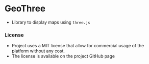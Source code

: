 # GeoThree

- Library to display maps using `three.js`



### License

- Project uses a MIT license that allow for commercial usage of the platform without any cost.
- The license is available on the project GitHub page

